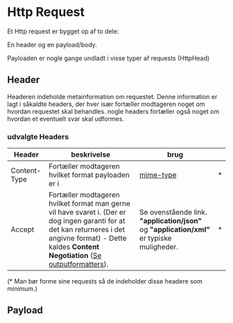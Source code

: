 # Http Request
Et Http request er bygget op af to dele:

En header og en payload/body.

Payloaden er nogle gange undladt i visse typer af requests (HttpHead)

## Header
Headeren indeholde metainformation om requestet. Denne information er lagt i såkaldte headers, der hver især fortæller modtageren noget om hvordan requestet skal behandles. nogle headers fortæller også noget om hvordan et eventuelt svar skal udformes.

### udvalgte Headers

| Header | beskrivelse | brug |  |
|---|---|---|---|
| Content-Type | Fortæller modtageren hvilket format payloaden er i | [mime-type](https://developer.mozilla.org/en-US/docs/Web/HTTP/Basics_of_HTTP/MIME_types) | * |
| Accept | Fortæller modtageren hvilket format man gerne vil have svaret i. (Der er dog ingen garanti for at det kan returneres i det angivne format) - Dette kaldes __Content Negotiation__ ([Se outputformatters](outputformatter.md)). | Se ovenstående link. __"application/json"__ og __"application/xml"__ er typiske muligheder.  | * |

(* Man bør forme sine requests så de indeholder disse headere som minimum.)

## Payload
